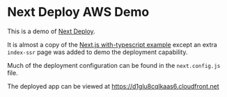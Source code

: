 # Next Deploy AWS Demo

This is a demo of [Next Deploy](https://github.com/lone-cloud/next-deploy).

It is almost a copy of the [Next.js with-typescript example](https://github.com/vercel/next.js/tree/canary/examples/with-typescript) except an extra `index-ssr` page was added to demo the deployment capability.

Much of the deployment configuration can be found in the `next.config.js` file.

The deployed app can be viewed at https://d1glu8cqlkaas6.cloudfront.net
